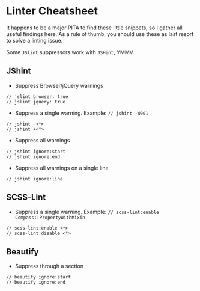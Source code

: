 # Linter Cheatsheet
It happens to be a major PITA to find these little snippets, so I gather all useful findings here. As a rule of thumb, you should use these as last resort to solve a linting issue.

Some `JSlint` suppressors work with `JSHint`, YMMV.

## JShint
* Suppress Browser/jQuery warnings

```
// jslint browser: true
// jslint jquery: true
```
* Suppress a single warning. Example: `// jshint -W001`

```
// jshint -<*>
// jshint +<*>
```
* Suppress all warnings

```
// jshint ignore:start
// jshint ignore:end
```
* Suppress all warnings on a single line

```
// jshint ignore:line
```

## SCSS-Lint
* Suppress a single warning. Example: `// scss-lint:enable Compass::PropertyWithMixin`

```
// scss-lint:enable <*>
// scss-lint:disable <*>
```

## Beautify
* Suppress through a section

```
// beautify ignore:start
// beautify ignore:end
```
